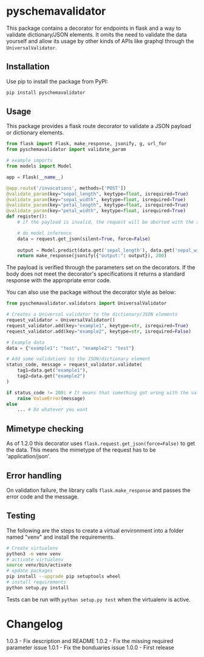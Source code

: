 # pyschemavalidator

This package contains a decorator for endpoints in flask and a way to validate dictionary/JSON elements. 
It omits the need to validate the data yourself and allow its usage by other kinds of APIs like graphql through the `UniversalValidator`.

## Installation

Use pip to install the package from PyPI:

```bash
pip install pyschemavalidator
```

## Usage

This package provides a flask route decorator to validate a JSON payload or dictionary elements.

```python
from flask import Flask, make_response, jsonify, g, url_for
from pyschemavalidator import validate_param

# example imports
from models import Model

app = Flask(__name__)

@app.route('/invocations', methods=['POST'])
@validate_param(key="sepal_length", keytype=float, isrequired=True)
@validate_param(key="sepal_width", keytype=float, isrequired=True)
@validate_param(key="petal_length", keytype=float, isrequired=True)
@validate_param(key="petal_width", keytype=float, isrequired=True)
def register():
    # if the payload is invalid, the request will be aborted with the appropriate error code

    # do model inference
    data = request.get_json(silent=True, force=False)
    
    output = Model.predict(data.get('sepal_length'), data.get('sepal_width'), data.get('petal_length'), data.get('petal_width'))
    return make_response(jsonify({"output:": output}), 200)
```

The payload is verified through the parameters set on the decorators. If the body does not meet the decorator's specifications it returns a standard response with the appropriate error code.

You can also use the package without the decorator style as below:

```python
from pyschemavalidator.validators import UniversalValidator

# Creates a Universal validator to the dictionary/JSON elements
request_validator = UniversalValidator()
request_validator.add(key="example1", keytype=str, isrequired=True)
request_validator.add(key="example2", keytype=str, isrequired=False)

# Example data
data = {"example1": "test", "example2": "test"}

# Add some validations to the JSON/dictionary element
status_code, message = request_validator.validate(
    tag1=data.get("example1"),
    tag2=data.get("example2")
)

if status_code != 200: # It means that something got wrong with the validation
    raise ValueError(message)
else
    ... # Do whatever you want
```


## Mimetype checking

As of 1.2.0 this decorator uses `flask.request.get_json(force=False)` to get the data. This means the mimetype of the request has to be 'application/json'.

## Error handling

On validation failure, the library calls `flask.make_response` and passes the error code and the message.

## Testing

The following are the steps to create a virtual environment into a folder named "venv" and install the requirements.

```bash
# Create virtualenv
python3 -m venv venv
# activate virtualenv
source venv/bin/activate
# update packages
pip install --upgrade pip setuptools wheel
# install requirements
python setup.py install
```

Tests can be run with `python setup.py test` when the virtualenv is active.

# Changelog

1.0.3 - Fix description and README
1.0.2 - Fix the missing required parameter issue
1.0.1 - Fix the bonduaries issue
1.0.0 - First release